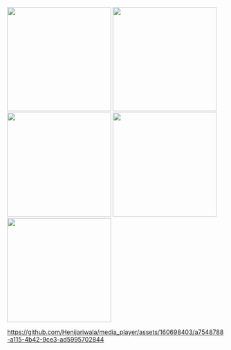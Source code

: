 <img src= "https://github.com/Henijariwala/media_player/assets/160698403/97f040fb-1cb1-4072-b42f-b24f52589469" width="240">
<img src= "https://github.com/Henijariwala/media_player/assets/160698403/56560700-3b58-4d8f-a7f4-983f9c3c4b06" width="240">
<img src= "https://github.com/Henijariwala/media_player/assets/160698403/64a6b633-723a-4d97-adc4-f9c8bb87d5c4" width="240">
<img src= "https://github.com/Henijariwala/media_player/assets/160698403/a137ba1f-971f-4ba9-ac4a-51a80df29c05" width="240">
<img src= "https://github.com/Henijariwala/media_player/assets/160698403/842a801f-82ec-43d8-8de9-3b65b0faca85" width="240">


https://github.com/Henijariwala/media_player/assets/160698403/a7548788-a115-4b42-9ce3-ad5995702844

